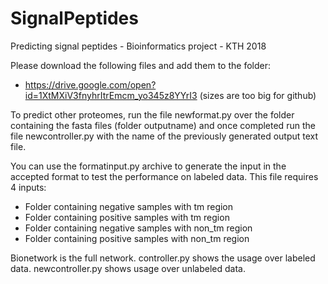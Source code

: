 # SignalPeptides
Predicting signal peptides - Bioinformatics project - KTH 2018

Please download the following files and add them to the folder:
- https://drive.google.com/open?id=1XtMXiV3fnyhrItrEmcm_yo345z8YYrI3
(sizes are too big for github)

To predict other proteomes, run the file newformat.py over the folder containing the fasta files (folder outputname) and once completed run the file newcontroller.py with the name of the previously generated output text file.

You can use the formatinput.py archive to generate the input in the accepted format to test the performance on labeled data. This file requires 4 inputs:
- Folder containing negative samples with tm region
- Folder containing positive samples with tm region
- Folder containing negative samples with non_tm region
- Folder containing positive samples with non_tm region

Bionetwork is the full network. controller.py shows the usage over labeled data. newcontroller.py shows usage over unlabeled data.
